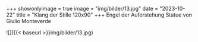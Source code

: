 +++
showonlyimage = true
image = "img/bilder/13.jpg"
date = "2023-10-22"
title = "Klang der Stille 120x90"
+++
Engel der Auferstehung
Statue von Giulio Monteverde

![]({{< baseurl >}}img/bilder/13.jpg)